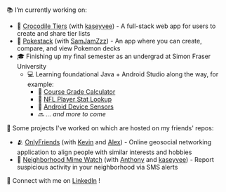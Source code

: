 📚 I’m currently working on:
  - 🐊 [Crocodile Tiers](https://github.com/kaseyvee/crocodile-tiers) (with [kaseyvee](https://github.com/kaseyvee/)) -  A full-stack web app for users to create and share tier lists 
  - 🔴 [Pokestack](https://github.com/nicohsfu/pokestack) (with [SamJamZzz](https://github.com/SamJamZzz)) - An app where you can create, compare, and view Pokemon decks
  - 🎓 Finishing up my final semester as an undergrad at Simon Fraser University
    - 💻 Learning foundational Java + Android Studio along the way, for example:
        - 💯 [Course Grade Calculator](https://github.com/nicohsfu/course-grade-calculator)
        - 🏈 [NFL Player Stat Lookup](https://github.com/nicohsfu/nfl-player-stat-lookup)
        - 📱 [Android Device Sensors](https://github.com/nicohsfu/android-device-sensors)
        - 🔜 *... and more to come*
    
🔧 Some projects I've worked on which are hosted on my friends' repos:
  - 🫂 [OnlyFriends](https://github.com/Asiddev/onlyFriends) (with [Kevin](https://github.com/jhssttj) and [Alex](https://github.com/Asiddev)) - Online geosocial networking application to align people with similar interests and hobbies
  - 👮 [Neighborhood Mime Watch](https://github.com/anthonycella/Neighbourhood-Mime-Watch) (with [Anthony](https://github.com/anthonycella) and [kaseyvee](https://github.com/kaseyvee/)) - Report suspicious activity in your neighborhood via SMS alerts

💬 Connect with me on [LinkedIn](https://www.linkedin.com/in/nico-hernandez/) !

